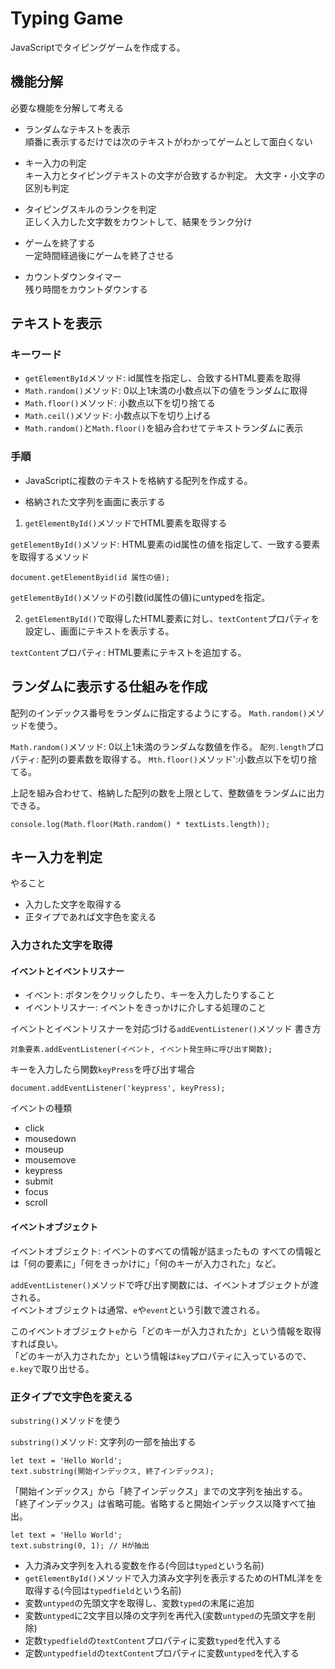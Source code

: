 # Typing Game

JavaScriptでタイピングゲームを作成する。

## 機能分解

必要な機能を分解して考える

- ランダムなテキストを表示  
  順番に表示するだけでは次のテキストがわかってゲームとして面白くない

- キー入力の判定  
  キー入力とタイピングテキストの文字が合致するか判定。
  大文字・小文字の区別も判定

- タイピングスキルのランクを判定  
  正しく入力した文字数をカウントして、結果をランク分け

- ゲームを終了する  
  一定時間経過後にゲームを終了させる

- カウントダウンタイマー  
  残り時間をカウントダウンする

## テキストを表示
### キーワード
- `getElementById`メソッド: id属性を指定し、合致するHTML要素を取得
- `Math.random()`メソッド: 0以上1未満の小数点以下の値をランダムに取得
- `Math.floor()`メソッド: 小数点以下を切り捨てる
- `Math.ceil()`メソッド: 小数点以下を切り上げる
- `Math.random()`と`Math.floor()`を組み合わせてテキストランダムに表示

### 手順
- JavaScriptに複数のテキストを格納する配列を作成する。

- 格納された文字列を画面に表示する

1. `getElementById()`メソッドでHTML要素を取得する

`getElementById()`メソッド: HTML要素のid属性の値を指定して、一致する要素を取得するメソッド
```
document.getElementByid(id 属性の値);
```
`getElementById()`メソッドの引数(id属性の値)にuntypedを指定。

2. `getElementById()`で取得したHTML要素に対し、`textContent`プロパティを設定し、画面にテキストを表示する。

`textContent`プロパティ: HTML要素にテキストを追加する。

## ランダムに表示する仕組みを作成

配列のインデックス番号をランダムに指定するようにする。
`Math.random()`メソッドを使う。

`Math.random()`メソッド: 0以上1未満のランダムな数値を作る。
`配列.length`プロパティ: 配列の要素数を取得する。
`Mth.floor()`メソッド':小数点以下を切り捨てる。

上記を組み合わせて、格納した配列の数を上限として、整数値をランダムに出力できる。
```
console.log(Math.floor(Math.random() * textLists.length));
```

## キー入力を判定
やること
- 入力した文字を取得する
- 正タイプであれば文字色を変える

### 入力された文字を取得

#### イベントとイベントリスナー
- イベント: ボタンをクリックしたり、キーを入力したりすること
- イベントリスナー: イベントをきっかけに介しする処理のこと

イベントとイベントリスナーを対応づける`addEventListener()`メソッド
書き方
```
対象要素.addEventListener(イベント, イベント発生時に呼び出す関数);
```

キーを入力したら関数`keyPress`を呼び出す場合
```
document.addEventListener('keypress', keyPress);
```

イベントの種類
- click
- mousedown
- mouseup
- mousemove
- keypress
- submit
- focus
- scroll

#### イベントオブジェクト
イベントオブジェクト: イベントのすべての情報が詰まったもの
すべての情報とは「何の要素に」「何をきっかけに」「何のキーが入力された」など。

`addEventListener()`メソッドで呼び出す関数には、イベントオブジェクトが渡される。  
イベントオブジェクトは通常、`e`や`event`という引数で渡される。  
  
このイベントオブジェクト`e`から「どのキーが入力されたか」という情報を取得すれば良い。  
「どのキーが入力されたか」という情報は`key`プロパティに入っているので、`e.key`で取り出せる。

### 正タイプで文字色を変える

`substring()`メソッドを使う

`substring()`メソッド: 文字列の一部を抽出する

```
let text = 'Hello World';
text.substring(開始インデックス, 終了インデックス);
```
「開始インデックス」から「終了インデックス」までの文字列を抽出する。  
「終了インデックス」は省略可能。省略すると開始インデックス以降すべて抽出。

```
let text = 'Hello World';
text.substring(0, 1); // Hが抽出
```

- 入力済み文字列を入れる変数を作る(今回は`typed`という名前)
- `getElementById()`メソッドで入力済み文字列を表示するためのHTML洋をを取得する(今回は`typedfield`という名前)
- 変数`untyped`の先頭文字を取得し、変数`typed`の末尾に追加
- 変数`untyped`に2文字目以降の文字列を再代入(変数`untyped`の先頭文字を削除)
- 定数`typedfield`の`textContent`プロパティに変数`typed`を代入する
- 定数`untypedfield`の`textContent`プロパティに変数`untyped`を代入する

